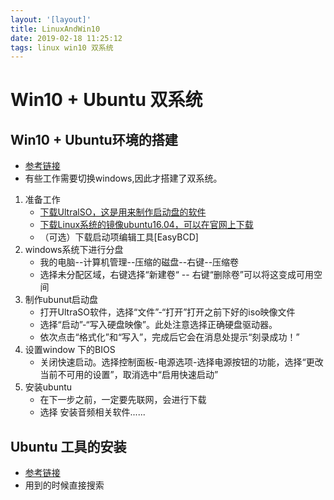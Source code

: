 ```yaml
---
layout: '[layout]'
title: LinuxAndWin10
date: 2019-02-18 11:25:12
tags: linux win10 双系统
---
```


# Win10 + Ubuntu 双系统

## Win10 + Ubuntu环境的搭建

- [参考链接](https://blog.csdn.net/qq_41057206/article/details/80534194) 
- 有些工作需要切换windows,因此才搭建了双系统。

1. 准备工作
   - [下载UltralSO，这是用来制作启动盘的软件](https://cn.ultraiso.net/uiso9_cn.exe)
   - [下载Linux系统的镜像ubuntu16.04，可以在官网上下载](https://pan.baidu.com/s/14FLwaGzSlCbuDqnwYNUzCg)
   - （可选）下载启动项编辑工具[EasyBCD]
2. windows系统下进行分盘
   - 我的电脑--计算机管理--压缩的磁盘--右键--压缩卷
   - 选择未分配区域，右键选择“新建卷“ -- 右键“删除卷”可以将这变成可用空间
3. 制作ubunut启动盘
   - 打开UltraSO软件，选择“文件”-“打开”打开之前下好的iso映像文件
   - 选择“启动”-“写入硬盘映像”。此处注意选择正确硬盘驱动器。
   - 依次点击“格式化”和“写入”，完成后它会在消息处提示“刻录成功！”
4. 设置window 下的BIOS
   - 关闭快速启动。选择控制面板-电源选项-选择电源按钮的功能，选择“更改当前不可用的设置”，取消选中“启用快速启动”
5. 安装ubuntu
   - 在下一步之前，一定要先联网，会进行下载
   - 选择 安装音频相关软件......

## Ubuntu 工具的安装

- [参考链接](https://www.jianshu.com/p/19353fbda01e) 
- 用到的时候直接搜索

## 